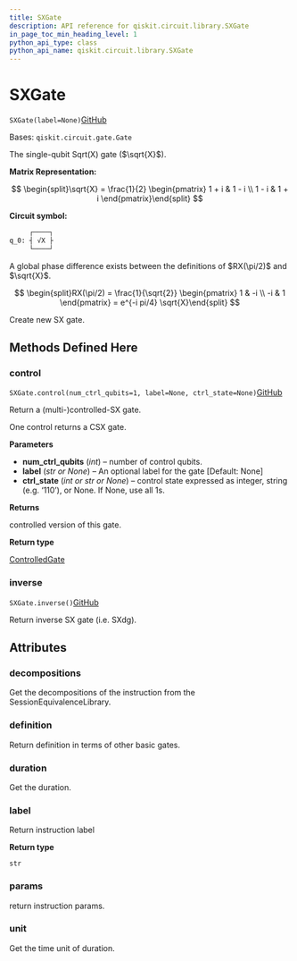 ```yaml
---
title: SXGate
description: API reference for qiskit.circuit.library.SXGate
in_page_toc_min_heading_level: 1
python_api_type: class
python_api_name: qiskit.circuit.library.SXGate
---
```


# SXGate

<span id="qiskit.circuit.library.SXGate" />

`SXGate(label=None)`[GitHub](https://github.com/qiskit/qiskit/tree/stable/0.18/qiskit/circuit/library/standard_gates/sx.py "view source code")

Bases: `qiskit.circuit.gate.Gate`

The single-qubit Sqrt(X) gate ($\sqrt{X}$).

**Matrix Representation:**

$$
\begin{split}\sqrt{X} = \frac{1}{2} \begin{pmatrix}
        1 + i & 1 - i \\
        1 - i & 1 + i
    \end{pmatrix}\end{split}
$$

**Circuit symbol:**

```python
     ┌────┐
q_0: ┤ √X ├
     └────┘
```

<Admonition title="Note" type="note">
  A global phase difference exists between the definitions of $RX(\pi/2)$ and $\sqrt{X}$.

  $$
  \begin{split}RX(\pi/2) = \frac{1}{\sqrt{2}} \begin{pmatrix}
              1 & -i \\
              -i & 1
            \end{pmatrix}
          = e^{-i pi/4} \sqrt{X}\end{split}
  $$
</Admonition>

Create new SX gate.

## Methods Defined Here

### control

<span id="qiskit.circuit.library.SXGate.control" />

`SXGate.control(num_ctrl_qubits=1, label=None, ctrl_state=None)`[GitHub](https://github.com/qiskit/qiskit/tree/stable/0.18/qiskit/circuit/library/standard_gates/sx.py "view source code")

Return a (multi-)controlled-SX gate.

One control returns a CSX gate.

**Parameters**

*   **num\_ctrl\_qubits** (*int*) – number of control qubits.
*   **label** (*str or None*) – An optional label for the gate \[Default: None]
*   **ctrl\_state** (*int or str or None*) – control state expressed as integer, string (e.g. ‘110’), or None. If None, use all 1s.

**Returns**

controlled version of this gate.

**Return type**

[ControlledGate](qiskit.circuit.ControlledGate "qiskit.circuit.ControlledGate")

### inverse

<span id="qiskit.circuit.library.SXGate.inverse" />

`SXGate.inverse()`[GitHub](https://github.com/qiskit/qiskit/tree/stable/0.18/qiskit/circuit/library/standard_gates/sx.py "view source code")

Return inverse SX gate (i.e. SXdg).

## Attributes

<span id="qiskit.circuit.library.SXGate.decompositions" />

### decompositions

Get the decompositions of the instruction from the SessionEquivalenceLibrary.

<span id="qiskit.circuit.library.SXGate.definition" />

### definition

Return definition in terms of other basic gates.

<span id="qiskit.circuit.library.SXGate.duration" />

### duration

Get the duration.

<span id="qiskit.circuit.library.SXGate.label" />

### label

Return instruction label

**Return type**

`str`

<span id="qiskit.circuit.library.SXGate.params" />

### params

return instruction params.

<span id="qiskit.circuit.library.SXGate.unit" />

### unit

Get the time unit of duration.

